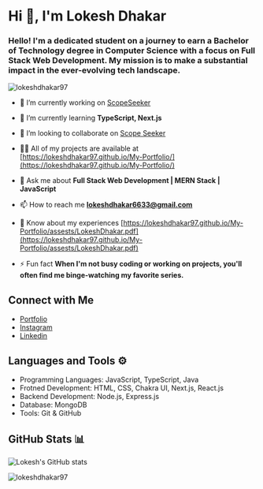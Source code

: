 <h1 align="flex-start">Hi 👋, I'm Lokesh Dhakar</h1>
<h3 align="flex-start">Hello! I'm a dedicated student on a journey to earn a Bachelor of Technology degree in Computer Science with a focus on Full Stack Web Development. My mission is to make a substantial impact in the ever-evolving tech landscape.</h3>

<p align="left"> <img src="https://komarev.com/ghpvc/?username=lokeshdhakar97&label=Profile%20views&color=0e75b6&style=flat" alt="lokeshdhakar97" /> </p>

- 🔭 I’m currently working on [ScopeSeeker](https://github.com/scopeseeker/scopeseeker-frontend)

- 🌱 I’m currently learning **TypeScript, Next.js**

- 👯 I’m looking to collaborate on [Scope Seeker](https://github.com/scopeseeker/scopeseeker-frontend)

- 👨‍💻 All of my projects are available at [https://lokeshdhakar97.github.io/My-Portfolio/](https://lokeshdhakar97.github.io/My-Portfolio/)

- 💬 Ask me about **Full Stack Web Development | MERN Stack | JavaScript**

- 📫 How to reach me **lokeshdhakar6633@gmail.com**

- 📄 Know about my experiences [https://lokeshdhakar97.github.io/My-Portfolio/assests/LokeshDhakar.pdf](https://lokeshdhakar97.github.io/My-Portfolio/assests/LokeshDhakar.pdf)

- ⚡ Fun fact **When I'm not busy coding or working on projects, you'll often find me binge-watching my favorite series.**


## Connect with Me
- [Portfolio](https://lokeshdhakar97.github.io/My-Portfolio/) <br/>
- [Instagram](https://www.instagram.com/developer_lokesh/) <br/>
- [Linkedin](https://www.linkedin.com/in/lokesh-dhakar/) <br/>

## Languages and Tools ⚙️
* Programming Languages: JavaScript, TypeScript, Java
* Frotned Development: HTML, CSS, Chakra UI, Next.js, React.js
* Backend Development: Node.js, Express.js
* Database: MongoDB
* Tools: Git & GitHub

## GitHub Stats 📊
![Lokesh's GitHub stats](https://github-profile-summary-cards.vercel.app/api/cards/profile-details?username=lokeshdhakar97&theme=dark&hide_border=true)<br>

<p><img align="center" src="https://github-readme-streak-stats.herokuapp.com/?user=lokeshdhakar97&theme=dark&hide_border=true" alt="lokeshdhakar97" /></p>

